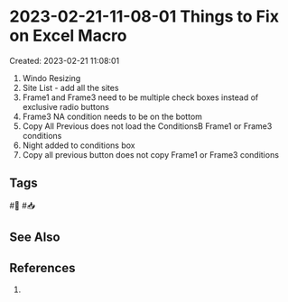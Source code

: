 # 2023-02-21-11-08-01 Things to Fix on Excel Macro

Created: 2023-02-21 11:08:01

1. Windo Resizing
2. Site List - add all the sites
3. Frame1 and Frame3 need to be multiple check boxes instead of exclusive radio buttons
4. Frame3 NA condition needs to be on the bottom
5. Copy All Previous does not load the ConditionsB Frame1 or Frame3 conditions
6. Night added to conditions box
7. Copy all previous button does not copy Frame1 or Frame3 conditions


## Tags

#🌱 #📥

## See Also


## References

1. 